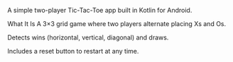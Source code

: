 A simple two-player Tic-Tac-Toe app built in Kotlin for Android.

What It Is
A 3×3 grid game where two players alternate placing Xs and Os.

Detects wins (horizontal, vertical, diagonal) and draws.

Includes a reset button to restart at any time.
